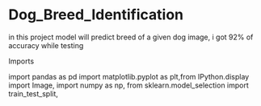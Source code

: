 # Dog_Breed_Identification

in this project model will predict breed of a given dog image, i got 92% of accuracy while testing




Imports


import pandas as pd
import matplotlib.pyplot as plt,from IPython.display import Image, import numpy as np, from sklearn.model_selection import train_test_split,

